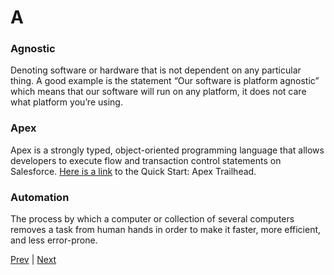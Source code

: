# A

### Agnostic
Denoting software or hardware that is not dependent on any particular thing. A good example is the statement “Our software is platform agnostic” which means that our software will run on any platform, it does not care what platform you’re using.

### Apex
Apex is a strongly typed, object-oriented programming language that allows developers to execute flow and transaction control statements on Salesforce. [Here is a link](https://trailhead.salesforce.com/en/projects/quickstart-apex) to the Quick Start: Apex Trailhead.

### Automation
The process by which a computer or collection of several computers removes a task from human hands in order to make it faster, more efficient, and less error-prone.

[Prev](../index.md) | [Next](./b.md)
